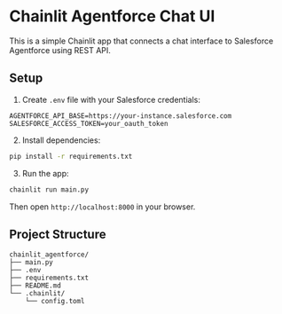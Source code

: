 # Chainlit Agentforce Chat UI

This is a simple Chainlit app that connects a chat interface to Salesforce Agentforce using REST API.

## Setup

1. Create `.env` file with your Salesforce credentials:
```
AGENTFORCE_API_BASE=https://your-instance.salesforce.com
SALESFORCE_ACCESS_TOKEN=your_oauth_token
```

2. Install dependencies:
```bash
pip install -r requirements.txt
```

3. Run the app:
```bash
chainlit run main.py
```

Then open `http://localhost:8000` in your browser.

## Project Structure

```
chainlit_agentforce/
├── main.py
├── .env
├── requirements.txt
├── README.md
└── .chainlit/
    └── config.toml
```
